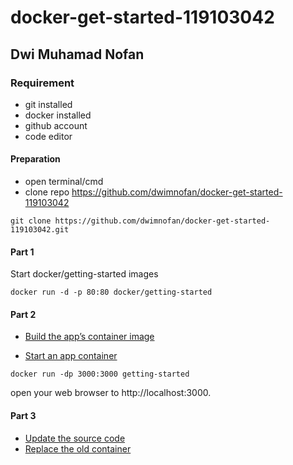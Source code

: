 # docker-get-started-119103042
## Dwi Muhamad Nofan

### Requirement
- git installed
- docker installed
- github account
- code editor

#### Preparation
- open terminal/cmd
- clone repo https://github.com/dwimnofan/docker-get-started-119103042
```
git clone https://github.com/dwimnofan/docker-get-started-119103042.git
```

#### Part 1
Start docker/getting-started images
```
docker run -d -p 80:80 docker/getting-started
```

#### Part 2
- [Build the app’s container image](https://docs.docker.com/get-started/02_our_app/#build-the-apps-container-image)

- [Start an app container](https://docs.docker.com/get-started/02_our_app/#start-an-app-container)
```
docker run -dp 3000:3000 getting-started
```
open your web browser to http://localhost:3000.

#### Part 3
- [Update the source code](https://docs.docker.com/get-started/03_updating_app/#update-the-source-code)
- [Replace the old container](https://docs.docker.com/get-started/03_updating_app/#replace-the-old-container)